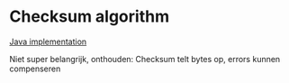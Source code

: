 # Checksum algorithm

[Java implementation](https://p.cygnus.cc.kuleuven.be/bbcswebdav/pid-19684532-dt-content-rid-105512752_2/xid-105512752_2)

Niet super belangrijk, onthouden: Checksum telt bytes op, errors kunnen compenseren 
